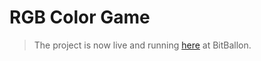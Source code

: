 # RGB Color Game 

>The project is now live and running [here](http://rgb-colorgame-suyog.bitballoon.com/) at BitBallon.
